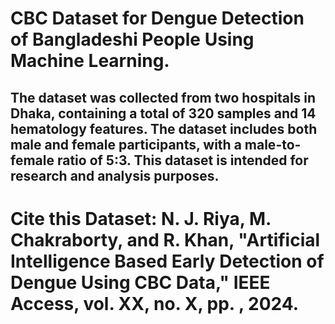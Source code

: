 <h1>CBC Dataset for Dengue Detection of Bangladeshi People Using Machine Learning.</h1>

<h2><strong>The dataset was collected from two hospitals in Dhaka, containing a total of 320 samples and 14 hematology features. The dataset includes both male and female participants, with a male-to-female ratio of 5:3. This dataset is intended for research and analysis purposes.</strong></h2>

<h1>Cite this Dataset: N. J. Riya, M. Chakraborty, and R. Khan, "Artificial Intelligence Based Early Detection of Dengue Using CBC Data," IEEE Access, vol. XX, no. X, pp. , 2024.</h1>


